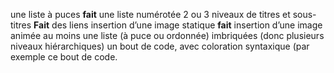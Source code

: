 une liste à puces **fait**
une liste numérotée
2 ou 3 niveaux de titres et sous-titres **Fait**
des liens
insertion d’une image statique **fait**
insertion d’une image animée
au moins une liste (à puce ou ordonnée) imbriquées (donc plusieurs niveaux hiérarchiques)
un bout de code, avec coloration syntaxique (par exemple ce bout de code.
